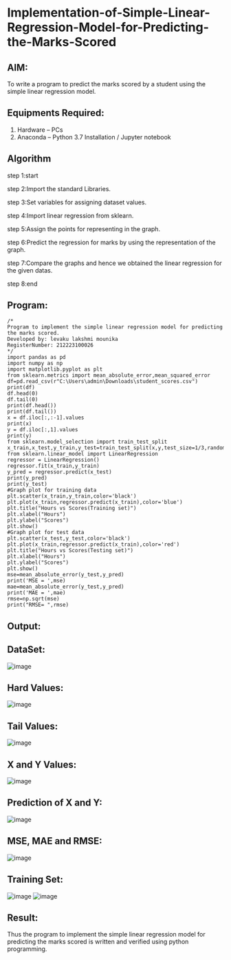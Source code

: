 # Implementation-of-Simple-Linear-Regression-Model-for-Predicting-the-Marks-Scored

## AIM:
To write a program to predict the marks scored by a student using the simple linear regression model.













## Equipments Required:
1. Hardware – PCs
2. Anaconda – Python 3.7 Installation / Jupyter notebook














## Algorithm

step 1:start

step 2:Import the standard Libraries.

step 3:Set variables for assigning dataset values.

step 4:Import linear regression from sklearn.

step 5:Assign the points for representing in the graph.

step 6:Predict the regression for marks by using the representation of the graph.

step 7:Compare the graphs and hence we obtained the linear regression for the given datas.

step 8:end










## Program:
```
/*
Program to implement the simple linear regression model for predicting the marks scored.
Developed by: levaku lakshmi mounika
RegisterNumber: 212223100026  
*/
import pandas as pd
import numpy as np
import matplotlib.pyplot as plt
from sklearn.metrics import mean_absolute_error,mean_squared_error
df=pd.read_csv(r"C:\Users\admin\Downloads\student_scores.csv")
print(df)
df.head(0)
df.tail(0)
print(df.head())
print(df.tail())
x = df.iloc[:,:-1].values
print(x)
y = df.iloc[:,1].values
print(y)
from sklearn.model_selection import train_test_split
x_train,x_test,y_train,y_test=train_test_split(x,y,test_size=1/3,random_state=0)
from sklearn.linear_model import LinearRegression
regressor = LinearRegression()
regressor.fit(x_train,y_train)
y_pred = regressor.predict(x_test)
print(y_pred)
print(y_test)
#Graph plot for training data
plt.scatter(x_train,y_train,color='black')
plt.plot(x_train,regressor.predict(x_train),color='blue')
plt.title("Hours vs Scores(Training set)")
plt.xlabel("Hours")
plt.ylabel("Scores")
plt.show()
#Graph plot for test data
plt.scatter(x_test,y_test,color='black')
plt.plot(x_train,regressor.predict(x_train),color='red')
plt.title("Hours vs Scores(Testing set)")
plt.xlabel("Hours")
plt.ylabel("Scores")
plt.show()
mse=mean_absolute_error(y_test,y_pred)
print('MSE = ',mse)
mae=mean_absolute_error(y_test,y_pred)
print('MAE = ',mae)
rmse=np.sqrt(mse)
print("RMSE= ",rmse)
```








## Output:
## DataSet:
![image](https://github.com/user-attachments/assets/5ff33b39-210d-4766-b3aa-5e3473dff374)
## Hard Values:
![image](https://github.com/user-attachments/assets/f501445a-e9c4-432b-af9b-30873f36fec3)
## Tail Values:
![image](https://github.com/user-attachments/assets/2141027a-19e3-4dba-9421-3484bef1ac9d)
## X and Y Values:
![image](https://github.com/user-attachments/assets/6effc881-f9fc-42bf-ade0-b3c2ca303b26)
## Prediction of X and Y:
![image](https://github.com/user-attachments/assets/66cb9040-9730-4a70-ac94-21303b0d9e78)
## MSE, MAE and RMSE:
![image](https://github.com/user-attachments/assets/bc9e53aa-29ae-463c-a750-7ebc8c12592a)



## Training Set:


![image](https://github.com/user-attachments/assets/eae8ee8f-f4bc-466a-a4f1-b7d464efe8e0)
![image](https://github.com/user-attachments/assets/185ead62-081f-4570-a47f-1ab80015077e)































## Result:
Thus the program to implement the simple linear regression model for predicting the marks scored is written and verified using python programming.
